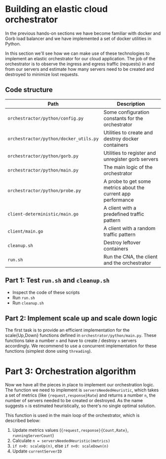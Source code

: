 # Building an elastic cloud orchestrator

In the previous hands-on sections we have become familiar with docker and Gorb load balancer and we have implemented a set of docker utilities in Python.

In this section we'll see how we can make use of these technologies to implement an elastic orchestrator for our cloud application. The job of the orchestrator is to observe the ingress and egress traffic (requests) in and from our servers and estimate how many servers need to be created and destroyed to minimize lost requests.

## Code structure

| Path                                             | Description                                     |
|--------------------------------------------------|-------------------------------------------------|
| `orchestractor/python/config.py`                 | Some configuration constants for the orchestrator |
| `orchestractor/python/docker_utils.py`           | Utilities to create and destroy docker containers |
| `orchestractor/python/gorb.py`                   | Utilities to register and unregister gorb servers  |
| `orchestractor/python/main.py`                   | The main logic of the orchestrator |
| `orchestractor/python/probe.py`                  | A probe to get some metrics about the current app performance |
| `client-deterministic/main.go`                   | A client with a predefined traffic pattern |
| `client/main.go`                                 | A client with a random traffic pattern |
| `cleanup.sh`                                     | Destroy leftover containers |
| `run.sh`                                         | Run the CNA, the client and the orchestrator |

## Part 1: Test `run.sh` and `cleanup.sh`

- Inspect the code of these scripts
- Run `run.sh`  
- Run `cleanup.sh`   

## Part 2: Implement scale up and scale down logic

The first task is to provide an efficient implementation for the scale{Up,Down} functions defined in `orchestrator/python/main.py`. These functions take a number `n` and have to create / destroy `n` servers accordingly. We recommend to use a concurrent implementation for these functions (simplest done using `threading`).

# Part 3: Orchestration algorithm

Now we have all the pieces in place to implement our orchestration logic. The function we need to implement is `serversNeededHeuristic`, which takes a set of metrics (like `{request,response}Rate`) and returns a number `n`, the number of servers needed to be created or destroyed. As the name suggests `n` is estimated heuristically, so there's no single optimal solution.

This function is used in the main loop of the orchestrator, which is described below:

1. Update metrics values (`{request,response}{Count,Rate}`, `runningServerCount`)
2. Calculate `n = serversNeededHeuristic(metrics)`
3. `if n>0: scaleUp(n)`, else `if n<0: scaleDown(n)`
4. Update `currentServerID`

